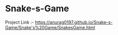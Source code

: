 # Snake-s-Game

Project Link :- https://anurag0197.github.io/Snake-s-Game/Snake's%20Game/SnakesGame.html
